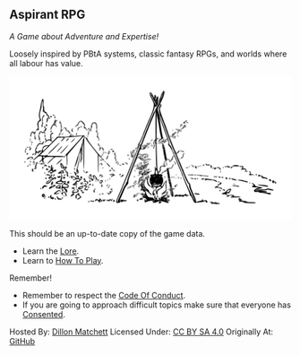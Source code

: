 ## Aspirant RPG
*A Game about Adventure and Expertise!*

Loosely inspired by PBtA systems, classic fantasy RPGs, and worlds where all labour has value.

![Campfire](Content/Campfire.svg)

This should be an up-to-date copy of the game data.
* Learn the [Lore](Lore).
* Learn to [How To Play](How-To-Play).

Remember!
* Remember to respect the [Code Of Conduct](https://github.com/bombasticSlacks/Aspirant/blob/main/CODE_OF_CONDUCT).
* If you are going to approach difficult topics make sure that everyone has [Consented](https://www.montecookgames.com/store/product/consent-in-gaming/).


Hosted By: [Dillon Matchett](https://github.com/bombasticSlacks) Licensed Under: [CC BY SA 4.0](https://github.com/bombasticSlacks/Aspirant/blob/main/LICENSE) Originally At: [GitHub](https://github.com/bombasticSlacks/Aspirant) 